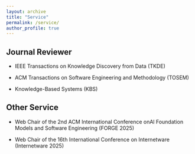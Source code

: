 ```yaml
---
layout: archive
title: "Service"
permalink: /service/
author_profile: true
---
```


## Journal Reviewer

* IEEE Transactions on Knowledge Discovery from Data (TKDE)

* ACM Transactions on Software Engineering and Methodology (TOSEM)

* Knowledge-Based Systems (KBS)


## Other Service

* Web Chair of the 2nd ACM International Conference onAl Foundation Models and Software Engineering (FORGE 2025)

* Web Chair of the 16th International Conference on Internetware (Internetware 2025)
